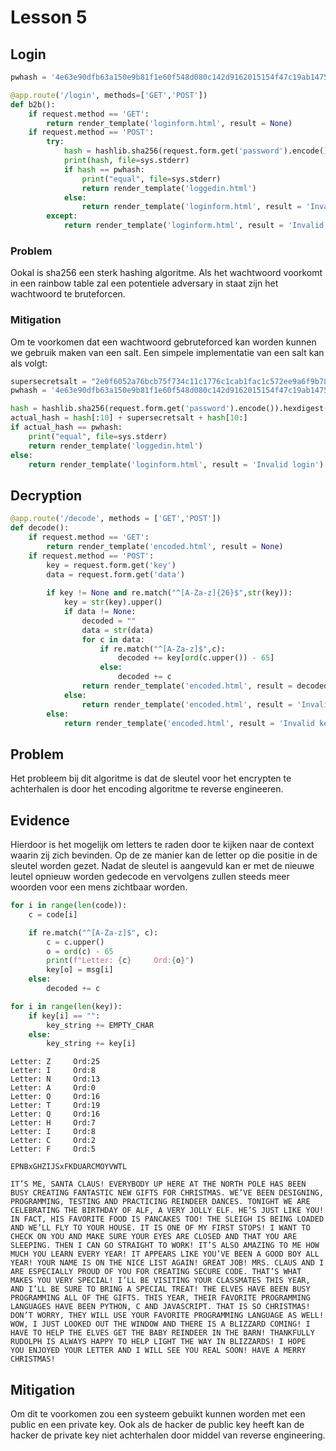 # Lesson 5

## Login

```python
pwhash = '4e63e90dfb63a150e9b81f1e60f548d080c142d9162015154f47c19ab1475048'

@app.route('/login', methods=['GET','POST'])
def b2b():
    if request.method == 'GET':
        return render_template('loginform.html', result = None)
    if request.method == 'POST':
        try:
            hash = hashlib.sha256(request.form.get('password').encode()).hexdigest()
            print(hash, file=sys.stderr)
            if hash == pwhash:
                print("equal", file=sys.stderr)
                return render_template('loggedin.html')
            else:
                return render_template('loginform.html', result = 'Invalid login')        
        except:
            return render_template('loginform.html', result = 'Invalid login')
```

### Problem
Ookal is sha256 een sterk hashing algoritme. Als het wachtwoord voorkomt in een rainbow table zal een potentiele adversary in staat zijn het wachtwoord te bruteforcen.

### Mitigation
Om te voorkomen dat een wachtwoord gebruteforced kan worden kunnen we gebruik maken van een salt. Een simpele implementatie van een salt kan als volgt:
```python
supersecretsalt = "2e0f6052a76bcb75f734c11c1776c1cab1fac1c572ee9a6f9b78c702ebf5abf8"
pwhash = '4e63e90dfb63a150e9b81f1e60f548d080c142d9162015154f47c19ab1475048'

hash = hashlib.sha256(request.form.get('password').encode()).hexdigest()
actual_hash = hash[:10] + supersecretsalt + hash[10:]
if actual_hash == pwhash:
    print("equal", file=sys.stderr)
    return render_template('loggedin.html')
else:
    return render_template('loginform.html', result = 'Invalid login')
```

## Decryption
```python
@app.route('/decode', methods = ['GET','POST'])
def decode():
    if request.method == 'GET':
        return render_template('encoded.html', result = None)
    if request.method == 'POST':
        key = request.form.get('key')
        data = request.form.get('data')
               
        if key != None and re.match("^[A-Za-z]{26}$",str(key)):
            key = str(key).upper()
            if data != None:
                decoded = ""
                data = str(data)
                for c in data:
                    if re.match("^[A-Za-z]$",c):
                        decoded += key[ord(c.upper()) - 65]
                    else:
                        decoded += c
                return render_template('encoded.html', result = decoded)
            else:
                return render_template('encoded.html', result = 'Invalid data')
        else:
            return render_template('encoded.html', result = 'Invalid key')
```
## Problem
Het probleem bij dit algoritme is dat de sleutel voor het encrypten te achterhalen is door het encoding algoritme te reverse engineeren.

## Evidence
Hierdoor is het mogelijk om letters te raden door te kijken naar de context waarin zij zich bevinden. Op de ze manier kan de letter op die positie in de sleutel worden gezet. Nadat de sleutel is aangevuld kan er met de nieuwe leutel opnieuw worden gedecode en vervolgens zullen steeds meer woorden voor een mens zichtbaar worden.

```python
for i in range(len(code)):
    c = code[i]

    if re.match("^[A-Za-z]$", c):
        c = c.upper()
        o = ord(c) - 65
        print(f"Letter: {c}     Ord:{o}")
        key[o] = msg[i]
    else:
        decoded += c

for i in range(len(key)):
    if key[i] == "":
        key_string += EMPTY_CHAR
    else:
        key_string += key[i]
```

```
Letter: Z     Ord:25
Letter: I     Ord:8
Letter: N     Ord:13
Letter: A     Ord:0
Letter: Q     Ord:16
Letter: T     Ord:19
Letter: Q     Ord:16
Letter: H     Ord:7
Letter: I     Ord:8
Letter: C     Ord:2
Letter: F     Ord:5

EPNBxGHZIJSxFKDUARCMOYVWTL

IT’S ME, SANTA CLAUS! EVERYBODY UP HERE AT THE NORTH POLE HAS BEEN BUSY CREATING FANTASTIC NEW GIFTS FOR CHRISTMAS. WE’VE BEEN DESIGNING, PROGRAMMING, TESTING AND PRACTICING REINDEER DANCES. TONIGHT WE ARE CELEBRATING THE BIRTHDAY OF ALF, A VERY JOLLY ELF. HE’S JUST LIKE YOU! IN FACT, HIS FAVORITE FOOD IS PANCAKES TOO! THE SLEIGH IS BEING LOADED AND WE’LL FLY TO YOUR HOUSE. IT IS ONE OF MY FIRST STOPS! I WANT TO CHECK ON YOU AND MAKE SURE YOUR EYES ARE CLOSED AND THAT YOU ARE SLEEPING. THEN I CAN GO STRAIGHT TO WORK! IT’S ALSO AMAZING TO ME HOW MUCH YOU LEARN EVERY YEAR! IT APPEARS LIKE YOU’VE BEEN A GOOD BOY ALL YEAR! YOUR NAME IS ON THE NICE LIST AGAIN! GREAT JOB! MRS. CLAUS AND I ARE ESPECIALLY PROUD OF YOU FOR CREATING SECURE CODE. THAT’S WHAT MAKES YOU VERY SPECIAL! I’LL BE VISITING YOUR CLASSMATES THIS YEAR, AND I’LL BE SURE TO BRING A SPECIAL TREAT! THE ELVES HAVE BEEN BUSY PROGRAMMING ALL OF THE GIFTS. THIS YEAR, THEIR FAVORITE PROGRAMMING LANGUAGES HAVE BEEN PYTHON, C AND JAVASCRIPT. THAT IS SO CHRISTMAS! DON’T WORRY, THEY WILL USE YOUR FAVORITE PROGRAMMING LANGUAGE AS WELL! WOW, I JUST LOOKED OUT THE WINDOW AND THERE IS A BLIZZARD COMING! I HAVE TO HELP THE ELVES GET THE BABY REINDEER IN THE BARN! THANKFULLY RUDOLPH IS ALWAYS HAPPY TO HELP LIGHT THE WAY IN BLIZZARDS! I HOPE 
YOU ENJOYED YOUR LETTER AND I WILL SEE YOU REAL SOON! HAVE A MERRY CHRISTMAS!
```

## Mitigation
Om dit te voorkomen zou een systeem gebuikt kunnen worden met een public en een private key. Ook als de hacker de public key heeft kan de hacker de private key niet achterhalen door middel van reverse engineering.